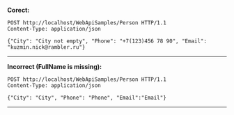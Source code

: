 **Corect:**
```
POST http://localhost/WebApiSamples/Person HTTP/1.1
Content-Type: application/json

{"City": "City not empty", "Phone": "+7(123)456 78 90", "Email": "kuzmin.nick@rambler.ru"}
```
---------------------------------------------------
**Incorrect (FullName is missing):**
```
POST http://localhost/WebApiSamples/Person HTTP/1.1
Content-Type: application/json

{"City": "City", "Phone": "Phone", "Email":"Email"}
```
---------------------------------------------------
